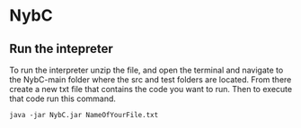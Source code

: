 # NybC

## Run the intepreter
To run the interpreter unzip the file, and open the terminal and navigate to the NybC-main folder where the src and test folders are located.
From there create a new txt file that contains the code you want to run.
Then to execute that code run this command.
```terminal
java -jar NybC.jar NameOfYourFile.txt
```
